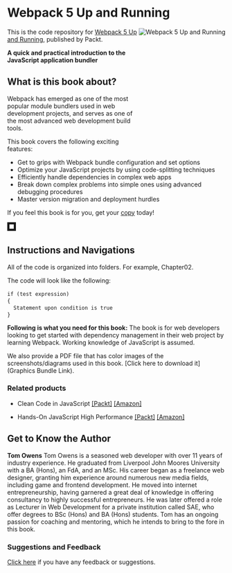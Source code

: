 # Webpack 5 Up and Running

<a href="https://www.packtpub.com/web-development/learn-webpack?utm_source=github&utm_medium=repository&utm_campaign=9781789954401"><img src="https://www.packtpub.com/media/catalog/product/cache/e4d64343b1bc593f1c5348fe05efa4a6/9/7/9781789954401-original_2.jpg" alt="Webpack 5 Up and Running" height="256px" align="right"></a>

This is the code repository for [Webpack 5 Up and Running](https://www.packtpub.com/web-development/learn-webpack?utm_source=github&utm_medium=repository&utm_campaign=9781789954401), published by Packt.

**A quick and practical introduction to the JavaScript application bundler**

## What is this book about?
Webpack has emerged as one of the most popular module bundlers used in web development projects, and serves as one of the most advanced web development build tools.

This book covers the following exciting features: 
* Get to grips with Webpack bundle configuration and set options
* Optimize your JavaScript projects by using code-splitting techniques
* Efficiently handle dependencies in complex web apps
* Break down complex problems into simple ones using advanced debugging procedures
* Master version migration and deployment hurdles

If you feel this book is for you, get your [copy](https://www.amazon.com/dp/1789954401) today!

<a href="https://www.packtpub.com/?utm_source=github&utm_medium=banner&utm_campaign=GitHubBanner"><img src="https://raw.githubusercontent.com/PacktPublishing/GitHub/master/GitHub.png" alt="https://www.packtpub.com/" border="5" /></a>

## Instructions and Navigations
All of the code is organized into folders. For example, Chapter02.

The code will look like the following:
```
if (test expression)
{
  Statement upon condition is true
}
```

**Following is what you need for this book:**
The book is for web developers looking to get started with dependency management in their web project by learning Webpack. Working knowledge of JavaScript is assumed.

We also provide a PDF file that has color images of the screenshots/diagrams used in this book. [Click here to download it](Graphics Bundle Link).


### Related products <Other books you may enjoy>
* Clean Code in JavaScript [[Packt]](https://www.packtpub.com/web-development/clean-code-in-javascript?utm_source=github&utm_medium=repository&utm_campaign=9781789957648) [[Amazon]](https://www.amazon.com/dp/1789957648)

* Hands-On JavaScript High Performance [[Packt]](https://www.packtpub.com/web-development/hands-on-javascript-high-performance?utm_source=github&utm_medium=repository&utm_campaign=9781838821098) [[Amazon]](https://www.amazon.com/dp/1838821090)

## Get to Know the Author
**Tom Owens**
Tom Owens is a seasoned web developer with over 11 years of industry experience. He graduated from Liverpool John Moores University with a BA (Hons), an FdA, and an MSc. His career began as a freelance web designer, granting him experience around numerous new media fields, including game and frontend development. He moved into internet entrepreneurship, having garnered a great deal of knowledge in offering consultancy to highly successful entrepreneurs. He was later offered a role as Lecturer in Web Development for a private institution called SAE, who offer degrees to BSc (Hons) and BA (Hons) students. Tom has an ongoing passion for coaching and mentoring, which he intends to bring to the fore in this book.

### Suggestions and Feedback
[Click here](https://docs.google.com/forms/d/e/1FAIpQLSdy7dATC6QmEL81FIUuymZ0Wy9vH1jHkvpY57OiMeKGqib_Ow/viewform) if you have any feedback or suggestions.
